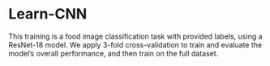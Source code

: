 # Learn-CNN
This training is a food image classification task with provided labels, using a ResNet-18 model. We apply 3-fold cross-validation to train and evaluate the model’s overall performance, and then train on the full dataset.
